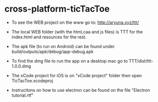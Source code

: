 # cross-platform-ticTacToe


- To see the WEB project on the www go to: http://aryuna.xyz/ttt/


- The local WEB folder (with the html,caa and js files) is TTT for the index.html and resources for the rest.


- The apk file (to run on Android) can be found under build/outputs/apk/debug/app-debug.apk


- To find the dmg file to run the app on a desktop mac go to TTT/dist/ttt-1.0.0.dmg


- The xCode project for iOS is on "xCode project" folder then open TicTacToe.xcodeproj


- Instrucitons on how to use electron can be found on the file "Electron tutorial.rtf"
